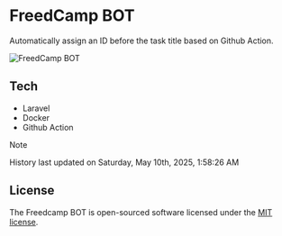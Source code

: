 # FreedCamp BOT

Automatically assign an ID before the task title based on Github Action.

![FreedCamp BOT](https://repository-images.githubusercontent.com/737932867/7d34798b-2680-471c-b089-a78a718d3d6a)

## Tech

- Laravel
- Docker
- Github Action

> [!NOTE]  
> History last updated on Saturday, May 10th, 2025, 1:58:26 AM

## License

The Freedcamp BOT is open-sourced software licensed under the [MIT license](https://opensource.org/licenses/MIT).
